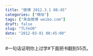 ```yaml
---
title: "微博 2012.3.1 08:45"
categories: ["嘀咕"]
tags: ["来自微博 weibo.com"]
draft: false
slug: "TLYeU0"
date: "2012-03-01 08:45:00"
---
```


<p>#一句话证明你上过学#下面把书翻到55页。 ​​​​</p>
